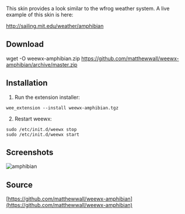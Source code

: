 This skin provides a look similar to the wfrog weather system.  A live example of this skin is here:

http://sailing.mit.edu/weather/amphibian


## Download

wget -O weewx-amphibian.zip https://github.com/matthewwall/weewx-amphibian/archive/master.zip

## Installation

1. Run the extension installer:

```
wee_extension --install weewx-amphibian.tgz
```

2. Restart weewx:

```
sudo /etc/init.d/weewx stop
sudo /etc/init.d/weewx start
```

## Screenshots
![amphibian](http://lancet.mit.edu/mwall/projects/weather/amphibian-for-weewx-0.1/amphibian-for-weewx.png )

## Source
[https://github.com/matthewwall/weewx-amphibian](https://github.com/matthewwall/weewx-amphibian)
